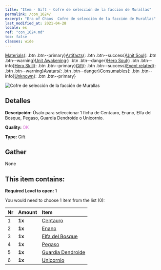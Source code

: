 ```yaml
---
title: "Item - Gift - Cofre de selección de la facción de Murallas"
permalink: /con_1624/
excerpt: "Era of Chaos  Cofre de selección de la facción de Murallas"
last_modified_at: 2021-04-28
locale: es
ref: "con_1624.md"
toc: false
classes: wide
---
```

 [Materials](/ItemsES/){: .btn .btn--primary}[Artifacts](/ItemsES/Artifacts/){: .btn .btn--success}[Unit Soul](/ItemsES/UnitSoul/){: .btn .btn--warning}[Unit Awakening](/ItemsES/UnitAwakening/){: .btn .btn--danger}[Hero Soul](/ItemsES/HeroSoul/){: .btn .btn--info}[Hero Skill](/ItemsES/HeroSkill/){: .btn .btn--primary}[Gift](/ItemsES/Gift/){: .btn .btn--success}[Event related](/ItemsES/Events/){: .btn .btn--warning}[Avatars](/ItemsES/Avatars/){: .btn .btn--danger}[Consumables](/ItemsES/Consumables/){: .btn .btn--info}[Unknown](/ItemsES/Unknown/){: .btn .btn--primary}

 ![Cofre de selección de la facción de Murallas](/images/t/i_907240.png)

## Detalles
 **Descripción:** Úsalo para seleccionar 1 ficha de Centauro, Enano, Elfa del Bosque, Pegaso, Guardia Dendroide o Unicornio.

 **Quality:** <span style="color: #DA70D6">OK</span>

 **Type:** Gift

## Gather

  None

## This item contains:

 **Required Level to open:** 1

 You would need to choose 1 item from the list (0):

  | Nr | Amount |     Item    |
  |:---|:-------|:------------|
  | 1 |  **1x** | [Centauro](/ItemsES/unt_199/) |  | 
  | 2 |  **1x** | [Enano](/ItemsES/unt_200/) |  | 
  | 3 |  **1x** | [Elfa del Bosque](/ItemsES/unt_201/) |  | 
  | 4 |  **1x** | [Pegaso](/ItemsES/unt_202/) |  | 
  | 5 |  **1x** | [Guardia Dendroide](/ItemsES/unt_203/) |  | 
  | 6 |  **1x** | [Unicornio](/ItemsES/unt_204/) |  | 
